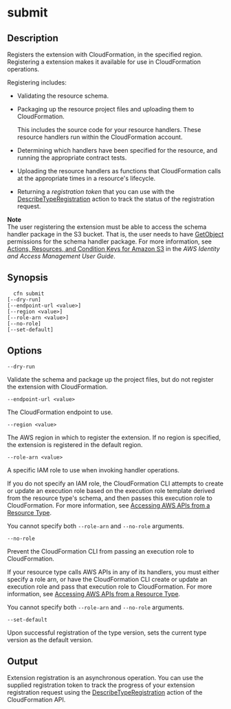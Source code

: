 # submit<a name="resource-type-cli-submit"></a>

## Description<a name="resource-type-cli-submit-description"></a>

Registers the extension with CloudFormation, in the specified region\. Registering a extension makes it available for use in CloudFormation operations\. 

Registering includes:
+ Validating the resource schema\.
+ Packaging up the resource project files and uploading them to CloudFormation\. 

  This includes the source code for your resource handlers\. These resource handlers run within the CloudFormation account\.
+ Determining which handlers have been specified for the resource, and running the appropriate contract tests\.
+ Uploading the resource handlers as functions that CloudFormation calls at the appropriate times in a resource's lifecycle\.
+ Returning a *registration token* that you can use with the [DescribeTypeRegistration](https://docs.aws.amazon.com/AWSCloudFormation/latest/APIReference/API_DescribeTypeRegistration.html) action to track the status of the registration request\.

**Note**  
The user registering the extension must be able to access the schema handler package in the S3 bucket\. That is, the user needs to have [GetObject](https://docs.aws.amazon.com/AmazonS3/latest/API/API_GetObject.html) permissions for the schema handler package\. For more information, see [Actions, Resources, and Condition Keys for Amazon S3](https://docs.aws.amazon.com/IAM/latest/UserGuide/list_amazons3.html) in the *AWS Identity and Access Management User Guide*\.

## Synopsis<a name="resource-type-cli-submit-synopsis"></a>

```
  cfn submit
[--dry-run]
[--endpoint-url <value>]
[--region <value>]
[--role-arn <value>]
[--no-role]
[--set-default]
```

## Options<a name="resource-type-cli-submit-options"></a>

`--dry-run`

Validate the schema and package up the project files, but do not register the extension with CloudFormation\.

`--endpoint-url <value>`

The CloudFormation endpoint to use\.

`--region <value>`

The AWS region in which to register the extension\. If no region is specified, the extension is registered in the default region\.

`--role-arn <value>`

A specific IAM role to use when invoking handler operations\.

If you do not specify an IAM role, the CloudFormation CLI attempts to create or update an execution role based on the execution role template derived from the resource type's schema, and then passes this execution role to CloudFormation\. For more information, see [Accessing AWS APIs from a Resource Type](https://docs.aws.amazon.com/cloudformation-cli/latest/userguide/resource-type-develop.html#resource-type-develop-executionrole)\.

You cannot specify both `--role-arn` and `--no-role` arguments\.

`--no-role`

Prevent the CloudFormation CLI from passing an execution role to CloudFormation\.

If your resource type calls AWS APIs in any of its handlers, you must either specify a role arn, or have the CloudFormation CLI create or update an execution role and pass that execution role to CloudFormation\. For more information, see [Accessing AWS APIs from a Resource Type](https://docs.aws.amazon.com/cloudformation-cli/latest/userguide/resource-type-develop.html#resource-type-develop-executionrole)\.

You cannot specify both `--role-arn` and `--no-role` arguments\.

`--set-default`

Upon successful registration of the type version, sets the current type version as the default version\.

## Output<a name="resource-type-cli-submit-output"></a>

Extension registration is an asynchronous operation\. You can use the supplied registration token to track the progress of your extension registration request using the [DescribeTypeRegistration](https://docs.aws.amazon.com/AWSCloudFormation/latest/APIReference/API_DescribeTypeRegistration.html) action of the CloudFormation API\.
